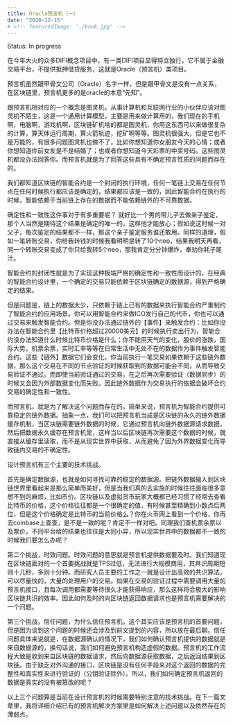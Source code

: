 ```yaml
---
title: Oracle预言机（一）
date: "2020-12-15"
# <!-- featuredImage: './book.jpg' -->
---
```


Status: In progress

在今年大火的众多DIFI概念项目中，有一类DIFI项目显得特立独行，它不属于金融交易平台，不提供抵押借贷服务，这就是Oracle（预言机）类项目。

预言机虽然跟甲骨文公司（Oracle）名字一样，但是跟甲骨文是没有一点关系，在区块链里，预言机更多的是oracle的本意“先知”。

跟预言机相对应的一个概念是图灵机，从事计算机和互联网行业的小伙伴应该对图灵机不陌生，这是一个通用计算模型，主要是用来做计算用的，我们现在的手机啊，电脑啊，游戏机啊，区块链矿机啥的都是图灵机，你用这东西可以来做很复杂的计算，算天体运行周期，算火箭轨迹，挖矿啊等等。图灵机很强大，但是它也不是万能的，有很多问题图灵机也做不了，比如你想知道你女朋友今天的心情；或者你想知道你前女友是不是结婚了；也或者你想知道今天彩票的中奖号码。这些图灵机都没办法回答你。而预言机就是为了回答这些具有不确定预言性质的问题而存在的。

我们都知道区块链的智能合约是一个封闭的执行环境，任何一笔链上交易在任何节点在任何时候执行都应该是确定的，结果都应该是一致的，因此智能合约在执行的时候，智能依赖于当前链上存在的数据而不能依赖链外的不可靠数据。

确定性和一致性这件事对于有多重要呢？ 就好比一个男的带儿子去做亲子鉴定，那个人当然是期待这个结果是确定的唯一的，这样他才能放心；假如说这时候一对父子，每次鉴定的结果都不一样，那这个亲子鉴定服务谁还敢用。同样的道理，假如一笔转账交易，你给我转钱的时候我看明明是转了10个neo，结果我明天再看，同一个转账交易变成了你只给我转5个neo，那我肯定分分钟爆炸，奉劝你耗子尾汁。

智能合约的封闭性就是为了实现这种极端严格的确定性和一致性而设计的，在经典的智能合约设计里，一个确定的交易只能依赖于区块链确定的数据源，得到严格确定的结果。

但是问题是，链上的数据太少，只依赖于链上已有的数据来执行智能合约严重制约了智能合约的应用场景。你可以用智能合约来做ICO发行自己的代币，你也可以通过交易来触发智能合约。但是你没办法通过链外的【事件】来触发合约：比如你没办法在智能合约里【比特币价格超过20000美元】的时候执行卖出行为，智能合约没办法知道什么时候比特币价格是什么；你不能用天气的变化，股价的涨跌，国际大势，机票余票，实时汇率等等在日常生活中无处不在的数据作为事件触发智能合约。这些【链外】数据它们会变化，你当前执行一笔交易如果依赖于这些链外数据，那么这个交易在不同的节点验证的时候获取到的数据可能会不同，从而导致交易验证不通过。而即使当前验证通过的交易，在之后再次需要验证（数据同步）的时候又会因为外部数据变化而失败。因此链外数据作为交易执行的依据会破坏合约交易的确定性和一致性。

而预言机，就是为了解决这个问题而存在的。简单来说，预言机为智能合约提供可靠稳定的链外数据。抽象一点，我们可以把预言机当成是区块链的永久的链外数据缓存机制，当区块链需要链外数据的时候，它通过预言机向链外数据源请求数据，然后把数据永久缓存在预言机里，这样当以后区块链再次需要这个数据的时候，就直接从缓存里读取，而不是从现实世界中获取，从而避免了因为外界数据变化而导致链内交易的不确定性。

设计预言机有三个主要的技术挑战。

首先是确定数据源，也就是如何寻找可靠的稳定的数据源。把链外数据输入到区块链世界里看起来是那么简单而美好，但是当我们真的去实施的时候往往面临很多意想不到的麻烦，比如币价。区块链以及虚拟货币玩家大概都已经习惯了经常去查看比特币的价格，这个价格往往都是一个很确定的值，有时候甚至精确到小数点后两位，但是这个价格确定是比特币的当前价格么？你在火币网上看到一个价格，你再去coinbase上查查，是不是一致的呢？肯定不一样对吧。同理我们查机票余票以及票价，不同平台给的结果也往往是大同小异，所以现实世界中的数据都不一致的时候我们要怎么办呢？

第二个挑战，时效问题。时效问题的意思就是预言机提供数据要及时。我们知道现在区块链面对的一个首要挑战就是TPS过低，无法进行大规模商用，其共识周期短则十几秒，多则十分钟。而研究人员主要的工作之一就是设计出高效的共识算法，可以尽量快的，大量的处理用户的交易。如果在交易的验证过程中需要调用大量的预言机接口，且每次调用都需要等待很久才能获得响应，那么这样将会极大的影响区块链共识的效率。因此如何及时的向区块链返回数据请求也是预言机需要解决的一个问题。

第三个挑战，信任问题，为什么信任预言机。这个其实应该是预言机的首要问题，但是因为谈到这个问题的时候还会涉及到前文提到的内容，所以放在最后聊。信任问题具体来说就是，在数据源确认的情况下，我们如何确认预言机提供的数据就是来自数据源的，换句话说，我们如何避免预言机构造虚假的数据。预言机的工作流程大致是收到来自区块链的数据请求，然后向数据源获取数据，之后返回结果到区块链。由于缺乏对外沟通的接口，区块链是没有任何手段来对这个返回的数据的完整性和真实性来进行验证的（公钥验证除外）。所以，我们如何确定预言机返回的数据是真实的没有被篡改的呢？

以上三个问题算是当前在设计预言机的时候需要特别注意的技术挑战。在下一篇文章里，我将详细介绍已有的预言机解决方案里是如何解决上述问题以及依然存在的薄弱点。